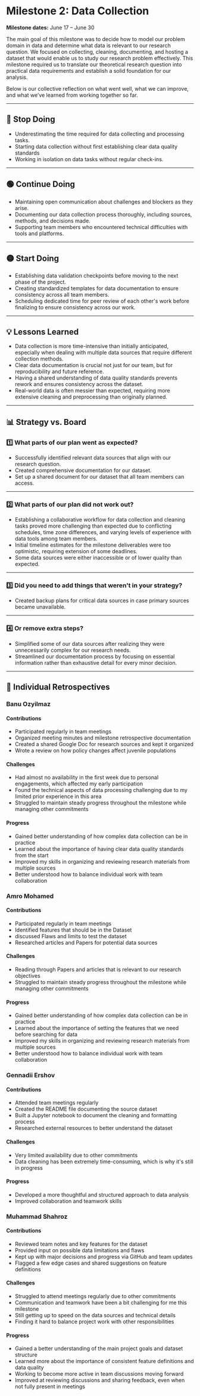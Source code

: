 <!-- markdownlint-disable MD024 -->
<!--
  MD024 is disabled here because we intentionally repeat headers like 
  "Contributions", "Challenges" and "Progress" in each member's individual
  retrospectives. These duplicates are purposeful, so ignoring
  this rule prevents unnecessary lint warnings for valid cases.
-->
# Milestone 2: Data Collection

**Milestone dates:** June 17 – June 30

The main goal of this milestone was to decide how to model our problem domain in
data and determine what data is relevant to our research question. We focused on
collecting, cleaning, documenting, and hosting a dataset that would enable us to
study our research problem effectively. This milestone required us to translate our
theoretical research question into practical data requirements and establish a
solid foundation for our analysis.

Below is our
collective reflection on what went well, what we can improve, and what we’ve learned
from working together so far.

---

## 🔴 Stop Doing

- Underestimating the time required for data collecting and processing tasks.
- Starting data collection without first establishing clear data quality standards
- Working in isolation on data tasks without regular check-ins.

---

## 🟢 Continue Doing

- Maintaining open communication about challenges and blockers as they arise.
- Documenting our data collection process thoroughly, including sources, methods,
  and decisions made.
- Supporting team members who encountered technical difficulties with tools
  and platforms.

---

## 🟡 Start Doing

- Establishing data validation checkpoints before moving to the next phase of
  the project.
- Creating standardized templates for data documentation to ensure consistency
  across all team members.
- Scheduling dedicated time for peer review of each other's work before
  finalizing to ensure consistency across our work.

---

## 💡 Lessons Learned

- Data collection is more time-intensive than initially anticipated, especially
  when dealing with multiple data sources that require different collection
  methods.
- Clear data documentation is crucial not just for our team, but for
  reproducibility and future reference.
- Having a shared understanding of data quality standards prevents rework and
  ensures consistency across the dataset.
- Real-world data is often messier than expected, requiring more extensive cleaning
  and preprocessing than originally planned.

---

## 📊 Strategy vs. Board

### 1️⃣ What parts of our plan went as expected?

- Successfully identified relevant data sources that align with our research
  question.
- Created comprehensive documentation for our dataset.
- Set up a shared document for our dataset that all team members can access.

---

### 2️⃣ What parts of our plan did not work out?

- Establishing a collaborative workflow for data collection and cleaning tasks
  proved more challenging than expected due to conflicting schedules, time zone
  differences, and varying levels of experience with data tools among team members.
- Initial timeline estimates for the milestone deliverables were too optimistic,
  requiring extension of some deadlines.
- Some data sources were either inaccessible or of lower quality than
  expected.

---

### 3️⃣ Did you need to add things that weren't in your strategy?

- Created backup plans for critical data sources in case primary sources became
  unavailable.

---

### 4️⃣ Or remove extra steps?

- Simplified some of our data sources after realizing they
  were unnecessarily complex for our research needs.
- Streamlined our documentation process by focusing on essential information
  rather than exhaustive detail for every minor decision.

---

## 👤 Individual Retrospectives

### Banu Ozyilmaz

#### Contributions

- Participated regularly in team meetings
- Organized meeting minutes and milestone retrospective documentation
- Created a shared Google Doc for research sources and kept it organized
- Wrote a review on how policy changes affect juvenile populations

#### Challenges  

- Had almost no availability in the first week due to personal engagements, which
  affected my early participation
- Found the technical aspects of data processing challenging due to my limited prior
  experience in this area
- Struggled to maintain steady progress throughout the milestone while managing
  other commitments

#### Progress

- Gained better understanding of how complex data collection can be in practice
- Learned about the importance of having clear data quality standards from the start
- Improved my skills in organizing and reviewing research materials from multiple
  sources
- Better understood how to balance individual work with team collaboration

### Amro Mohamed

#### Contributions

- Participated regularly in team meetings
- Identified features that should be in the Dataset
- discussed Flaws and limits to test the dataset
- Researched articles and Papers for potential data sources

#### Challenges  

- Reading through Papers and articles that is relevant to our research objectives
- Struggled to maintain steady progress throughout the milestone while managing
  other commitments

#### Progress

- Gained better understanding of how complex data collection can be in practice
- Learned about the importance of setting the features that we need before searching
  for data
- Improved my skills in organizing and reviewing research materials from multiple
  sources
- Better understood how to balance individual work with team collaboration

### Gennadii Ershov

#### Contributions

- Attended team meetings regularly  
- Created the README file documenting the source dataset  
- Built a Jupyter notebook to document the cleaning and formatting process  
- Researched external resources to better understand the dataset  

#### Challenges

- Very limited availability due to other commitments  
- Data cleaning has been extremely time-consuming, which is why it's still
  in progress  

#### Progress

- Developed a more thoughtful and structured approach to data analysis  
- Improved collaboration and teamwork skills  

### Muhammad Shahroz

#### Contributions

- Reviewed team notes and key features for the dataset
- Provided input on possible data limitations and flaws
- Kept up with major decisions and progress via GitHub and team updates
- Flagged a few edge cases and shared suggestions on feature definitions

#### Challenges

- Struggled to attend meetings regularly due to other commitments
- Communication and teamwork have been a bit challenging for me this milestone
- Still getting up to speed on the data sources and technical details
- Finding it hard to balance project work with other responsibilities

#### Progress

- Gained a better understanding of the main project goals and dataset structure
- Learned more about the importance of consistent feature definitions and data quality
- Working to become more active in team discussions moving forward
- Improved at reviewing discussions and sharing feedback, even when not fully
  present in meetings
